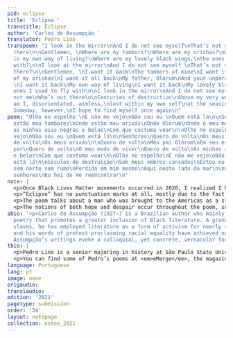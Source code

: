 ```yaml
---
pid: eclipse
title: 'Eclipse '
transtitle: Eclipse
author: 'Carlos de Assumpção '
translator: Pedro Lino
transpoem: "I look in the mirror\nAnd I do not see myself\nThat’s not me\nWho’s out
  there\n\nGentlemen, \nWhere are my tambors?\nWhere are my orishas?\nWhere, Olórum?\nWhere
  is my own way of living?\nWhere are my lovely black wings,\nthe ones I used to fly
  with?\n\nI look at the mirror\nAnd I do not see myself \nThat’s not me\nWho’s out
  there?\n\nGentlemen, \nI want it back\nThe tambors of mine\nI want it back\n\nAll
  of my orishas\nI want it all back\nMy father, Olórum\nAnd your unparalleled splendor
  \nI want it back\nMy own way of living\nI want it back\nMy lovely black wings,\nthe
  ones I used to fly with\n\nI look in the mirror\nAnd I do not see myself\nThat’s
  not me\nWho’s out there\n\nCenturies of destruction\nAbove my very weary shoulders\nHere
  am I, disorientated, aimless,\nlost within my own self\nat the seaside\n\nGentlemen!
  Someday, however,\nI hope to find myself once again\n"
poem: "Olho no espelho \nE não me vejo\nNão sou eu \nQuem está la\n\nSenhores\nOnde
  estão meu tambores\nOnde estão meu orixás\nOnde Olórum\nOnde o meu modo de viver\nOnde
  as minhas asas negras e belas\nCom que costuma voar\n\nOlho no espelho\nE não me
  vejo\nNão sou eu \nQuem está lá\n\nSenhores\nQuero de volta\nOs meus tambores\nQuero
  de volta\nOs meus orixás\n\nQuero de volta\nMeu pai Olórum\nEm seu esplendor sem
  par\nQuero de volta\nO meu modo de viver\nQuero de volta\nAs minhas asas negras
  e belas\nCom que costuma voar\n\nOlho no espelho\nE não me vejo\nNão sou eu\nQuem
  está lá\n\nSéculos de destruição\nSob meus ombros cansados\nEstou eu a carregar\nConfuso
  sem norte sem rumo\nPerdido em mim mesmo\nAqui neste lado do mar\n\nUm dia no entanto
  senhores\nEu hei de me reencontrar\n"
note: |
  <p>Once Black Lives Matter movements occurred in 2020, I realized I hadn’t yet done anything for the movement itself. As a Black poet myself, I knew I had to make a difference. Thus, this poem seemed to be the ideal way for me to make a personal contribution, given all that was happening in the world.</p>
  <p>“Eclipse” has no punctuation marks at all, mostly due to the fact that Portuguese is a fairly fluid language. Since it is virtually impossible to understand the poem without punctuation marks in English, I did have to include certain commas, exclamation points and question marks to maintain its consistency and create a balance.</p>
  <p>The poem talks about a man who was brought to the Americas as a slave and sought to rediscover his own personality and cultural dignity which was lost to the new way of life imposed upon him. Therefore, it was crucial to retain a questioning tone that reflects his identity, and so I found it important to write down question marks when needed.</p>
  <p>The notions of both hope and despair occur throughout the poem, so adding commas was necessary for the English version, because this juxtaposition is inherent to the message the author wishes to convey.</p>
abio: "<p>Carlos de Assumpção (1927–) is a Brazilian author who mainly writes anti-racist
  poetry that promotes a greater inclusion of Black literature. A grandson of former
  slaves, he has employed literature as a form of activism for nearly seven decades,
  and his words of protest proclaiming racial equality have achieved national recognition.
  Assumpção’s writings evoke a colloquial, yet concrete, vernacular form of speech.</p>"
tbio: |
  <p>Pedro Lino is a senior majoring in history at São Paulo State University, Brazil. He is a true “logophile” (someone who loves words) and a polyglot who doesn’t talk all that often, but sure does translate a lot. Although he occasionally tries to stop writing, he just can’t seem to do so.</p>
  <p>You can find some of Pedro’s poems at <em>eMerge</em>, the magazine of the Writers Colony House at Dairy Hollow.</p>
language: Portuguese
lang: pt
image: none
origaudio:
translaudio:
edition: '2021'
pagetype: submission
order: '24'
layout: notepage
collection: notes_2021
---
```

